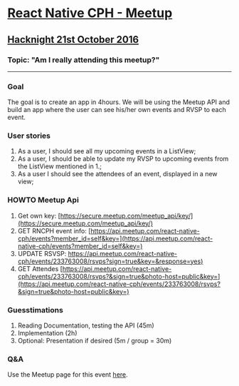 # [React Native CPH - Meetup](https://www.meetup.com/React-Native-CPH)
## [Hacknight 21st October 2016](https://www.meetup.com/React-Native-CPH/events/233763008/)
### Topic: "Am I really attending this meetup?"

---

### Goal

The goal is to create an app in 4hours. We will be using the Meetup API and build an app where the user can see his/her own events and RVSP to each event.

### User stories

1. As a user, I should see all my upcoming events in a ListView;
2. As a user, I should be able to update my RVSP to upcoming events from the ListView mentioned in 1.;
3. As a user I should see the attendees of an event, displayed in a new view; 

### HOWTO Meetup Api

1. Get own key: [https://secure.meetup.com/meetup_api/key/](https://secure.meetup.com/meetup_api/key/)
2. GET RNCPH event info: [https://api.meetup.com/react-native-cph/events?member_id=self&key=](https://api.meetup.com/react-native-cph/events?member_id=self&key=)
3. UPDATE RSVSP: [https://api.meetup.com/react-native-cph/events/233763008/rsvps?sign=true&key=&response=yes)](https://api.meetup.com/react-native-cph/events/233763008/rsvps?sign=true&key=&response=yes)
4. GET Attendes [https://api.meetup.com/react-native-cph/events/233763008/rsvps?&sign=true&photo-host=public&key=](https://api.meetup.com/react-native-cph/events/233763008/rsvps?&sign=true&photo-host=public&key=)


### Guesstimations

1. Reading Documentation, testing the API (45m)
2. Implementation (2h)
3. Optional: Presentation if desired (5m / group = 30m)

### Q&A

Use the Meetup page for this event [here](https://www.meetup.com/React-Native-CPH/events/233763008/).

